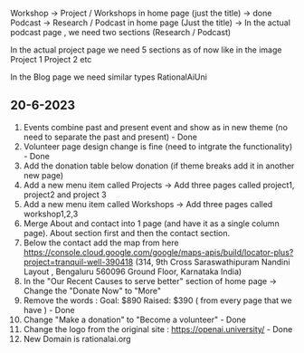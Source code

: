 Workshop -> Project / Workshops in home page (just the title) -> done
Podcast -> Research / Podcast in home page (Just the title) -> 
    In the actual podcast page , we need two sections (Research / Podcast)

In the actual project page we need 5 sections as of now like in the image 
    Project 1
    Project 2 etc

In the Blog page we need similar types
RationalAiUni




20-6-2023
----------------

1. Events combine past and present event and show as in new theme (no need to separate the past and present) - Done
2. Volunteer page design change is fine (need to intgrate the functionality) - Done
3. Add the donation table below donation (if theme breaks add it in another new page)
4. Add a new menu item called Projects -> Add three pages called project1, project2 and project 3
5. Add a new menu item called Workshops -> Add three pages called workshop1,2,3
6. Merge About and contact into 1 page (and have it as a single column page). About section first and then the contact section.
7. Below the contact add the map from here https://console.cloud.google.com/google/maps-apis/build/locator-plus?project=tranquil-well-390418
(314, 9th Cross Saraswathipuram Nandini Layout , Bengaluru 560096
Ground Floor, Karnataka India)
8. In the "Our Recent Causes to serve better" section of home page -> Change the "Donate Now" to "More"
9. Remove the words : Goal: $890 Raised: $390 ( from every page that we have ) - Done
10. Change "Make a donation" to "Become a volunteer" - Done
11. Change the logo from the original site : https://openai.university/ - Done
12. New Domain is rationalai.org




